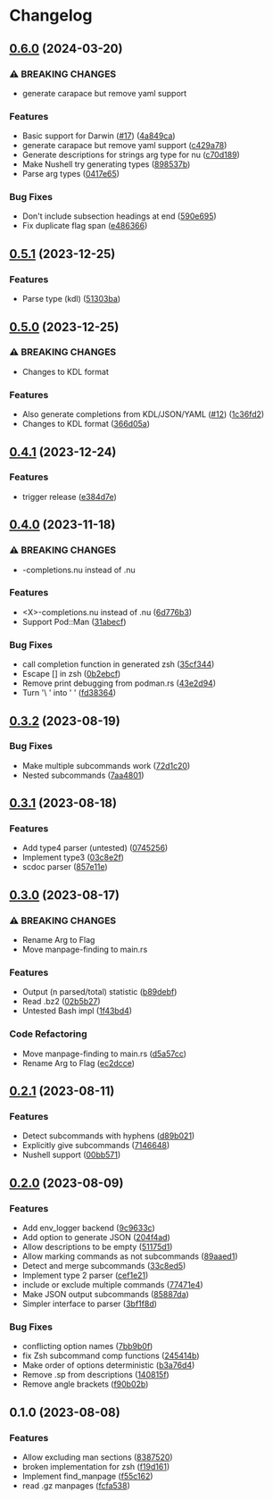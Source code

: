 # Changelog

## [0.6.0](https://github.com/ysthakur/gen-completions/compare/v0.5.1...v0.6.0) (2024-03-20)


### ⚠ BREAKING CHANGES

* generate carapace but remove yaml support

### Features

* Basic support for Darwin ([#17](https://github.com/ysthakur/gen-completions/issues/17)) ([4a849ca](https://github.com/ysthakur/gen-completions/commit/4a849ca88040547984a6386b0f35622e535759ef))
* generate carapace but remove yaml support ([c429a78](https://github.com/ysthakur/gen-completions/commit/c429a784ab742cd97ee060802fd5edc857b1f17b))
* Generate descriptions for strings arg type for nu ([c70d189](https://github.com/ysthakur/gen-completions/commit/c70d1891ecfe9e51895e016298c77d624bc20114))
* Make Nushell try generating types ([898537b](https://github.com/ysthakur/gen-completions/commit/898537bbc267007e2efb47848eea18140ad7e9e8))
* Parse arg types ([0417e65](https://github.com/ysthakur/gen-completions/commit/0417e65cf76200ab891a4fc19ea99f8771475cd0))


### Bug Fixes

* Don't include subsection headings at end ([590e695](https://github.com/ysthakur/gen-completions/commit/590e695090a6aae07adb4cbffce322aeff310dfb))
* Fix duplicate flag span ([e486366](https://github.com/ysthakur/gen-completions/commit/e4863660baecb998d2f046f4552ad6b0a4834d32))

## [0.5.1](https://github.com/ysthakur/man-completions/compare/v0.5.0...v0.5.1) (2023-12-25)


### Features

* Parse type (kdl) ([51303ba](https://github.com/ysthakur/man-completions/commit/51303ba11620b17df9a7e325df89ebb4aa221e18))

## [0.5.0](https://github.com/ysthakur/man-completions/compare/v0.4.1...v0.5.0) (2023-12-25)


### ⚠ BREAKING CHANGES

* Changes to KDL format

### Features

* Also generate completions from KDL/JSON/YAML ([#12](https://github.com/ysthakur/man-completions/issues/12)) ([1c36fd2](https://github.com/ysthakur/man-completions/commit/1c36fd2a32b266b35e40840bcc84ee1ff7b52a78))
* Changes to KDL format ([366d05a](https://github.com/ysthakur/man-completions/commit/366d05aa009ed9d433813479d0941da5ba0f5a5c))

## [0.4.1](https://github.com/ysthakur/man-completions/compare/v0.4.0...v0.4.1) (2023-12-24)


### Features

* trigger release ([e384d7e](https://github.com/ysthakur/man-completions/commit/e384d7e24dc4ddf4fdf3f2643a4aa88348a8d04a))

## [0.4.0](https://github.com/ysthakur/man-completions/compare/v0.3.2...v0.4.0) (2023-11-18)


### ⚠ BREAKING CHANGES

* <X>-completions.nu instead of <X>.nu

### Features

* &lt;X&gt;-completions.nu instead of <X>.nu ([6d776b3](https://github.com/ysthakur/man-completions/commit/6d776b3e3700e6243f7cb4da82beb03c5b3968f8))
* Support Pod::Man ([31abecf](https://github.com/ysthakur/man-completions/commit/31abecf639aadf47b184cc37945f90cbf35f096c))


### Bug Fixes

* call completion function in generated zsh ([35cf344](https://github.com/ysthakur/man-completions/commit/35cf3442d760f14dbfde42a1bafe24502b4155b3))
* Escape [] in zsh ([0b2ebcf](https://github.com/ysthakur/man-completions/commit/0b2ebcf28ed58a8037bbdb4930f1a69f754957a9))
* Remove print debugging from podman.rs ([43e2d94](https://github.com/ysthakur/man-completions/commit/43e2d945d65745fdc783e61ead010b3d0101b585))
* Turn '\ ' into ' ' ([fd38364](https://github.com/ysthakur/man-completions/commit/fd3836428900ef0f7f863a2aa8ac8a6cb49ebc88))

## [0.3.2](https://github.com/ysthakur/man-completions/compare/v0.3.1...v0.3.2) (2023-08-19)


### Bug Fixes

* Make multiple subcommands work ([72d1c20](https://github.com/ysthakur/man-completions/commit/72d1c20f24ebb88a03ff6efdb5f049670c818ea1))
* Nested subcommands ([7aa4801](https://github.com/ysthakur/man-completions/commit/7aa4801c83d06ac5285acdc15ed6758c709df481))

## [0.3.1](https://github.com/ysthakur/man-completions/compare/v0.3.0...v0.3.1) (2023-08-18)


### Features

* Add type4 parser (untested) ([0745256](https://github.com/ysthakur/man-completions/commit/074525613fa89597d9ae6ad9ee5b86b16e8e4ed1))
* Implement type3 ([03c8e2f](https://github.com/ysthakur/man-completions/commit/03c8e2fcf9c1f0c75e2d9dfa21340f05c938d7b8))
* scdoc parser ([857e11e](https://github.com/ysthakur/man-completions/commit/857e11ee31f6a734124cf063a9593f07187b6a7a))

## [0.3.0](https://github.com/ysthakur/man-completions/compare/v0.2.1...v0.3.0) (2023-08-17)


### ⚠ BREAKING CHANGES

* Rename Arg to Flag
* Move manpage-finding to main.rs

### Features

* Output (n parsed/total) statistic ([b89debf](https://github.com/ysthakur/man-completions/commit/b89debf1c077ee3ca95011c9f50e60242a31f6b3))
* Read .bz2 ([02b5b27](https://github.com/ysthakur/man-completions/commit/02b5b27337e6c97ae6cd528b01071d47bd2ee9c0))
* Untested Bash impl ([1f43bd4](https://github.com/ysthakur/man-completions/commit/1f43bd47c87fb1496176db9c40a53ad11785be43))


### Code Refactoring

* Move manpage-finding to main.rs ([d5a57cc](https://github.com/ysthakur/man-completions/commit/d5a57cc1c59d30efc52c500bf297f546e89a1b7e))
* Rename Arg to Flag ([ec2dcce](https://github.com/ysthakur/man-completions/commit/ec2dcce0c57e3ac52883f2724f997b35859fa4b2))

## [0.2.1](https://github.com/ysthakur/man-completions/compare/v0.2.0...v0.2.1) (2023-08-11)


### Features

* Detect subcommands with hyphens ([d89b021](https://github.com/ysthakur/man-completions/commit/d89b0212fcf58794bf0584f55a59e84db9b29d6e))
* Explicitly give subcommands ([7146648](https://github.com/ysthakur/man-completions/commit/714664835f299d7e86589cd5d009fd816345f9ea))
* Nushell support ([00bb571](https://github.com/ysthakur/man-completions/commit/00bb571955444876eb378e0076ce4b2ca09ecf78))

## [0.2.0](https://github.com/ysthakur/man-completions/compare/v0.1.0...v0.2.0) (2023-08-09)


### Features

* Add env_logger backend ([9c9633c](https://github.com/ysthakur/man-completions/commit/9c9633ce450cdba09af39110ab1b1d876669beba))
* Add option to generate JSON ([204f4ad](https://github.com/ysthakur/man-completions/commit/204f4ad8a4547b3be43e1724593f654f75fd8a26))
* Allow descriptions to be empty ([51175d1](https://github.com/ysthakur/man-completions/commit/51175d13180ab6eacc62be1fd9fb128bd854e5a2))
* Allow marking commands as not subcommands ([89aaed1](https://github.com/ysthakur/man-completions/commit/89aaed1d73fca9ef5e4d3b80690f1171a58a18a8))
* Detect and merge subcommands ([33c8ed5](https://github.com/ysthakur/man-completions/commit/33c8ed54a11e0ce099cad0d9eca6189162da436f))
* Implement type 2 parser ([cef1e21](https://github.com/ysthakur/man-completions/commit/cef1e21546e837df7467985a493ef50504b3aaff))
* include or exclude multiple commands ([77471e4](https://github.com/ysthakur/man-completions/commit/77471e4c151d83fa14131e99e8ec8fe9234d0192))
* Make JSON output subcommands ([85887da](https://github.com/ysthakur/man-completions/commit/85887da3434a9ca9ea40506653281ee71786e1ae))
* Simpler interface to parser ([3bf1f8d](https://github.com/ysthakur/man-completions/commit/3bf1f8d5f322cdd1fa1e72b8d2d20252a291e4a2))


### Bug Fixes

* conflicting option names ([7bb9b0f](https://github.com/ysthakur/man-completions/commit/7bb9b0f019eb46cc0fccbf0ba18a20648bd3d452))
* fix Zsh subcommand comp functions ([245414b](https://github.com/ysthakur/man-completions/commit/245414b06bbe4230d9ef391ba25e37b1c8779a91))
* Make order of options deterministic ([b3a76d4](https://github.com/ysthakur/man-completions/commit/b3a76d4af325489553e6dc5be921ee08b4606b52))
* Remove .sp from descriptions ([140815f](https://github.com/ysthakur/man-completions/commit/140815f08a1f9f09f435ca8082a7659135a817a0))
* Remove angle brackets ([f90b02b](https://github.com/ysthakur/man-completions/commit/f90b02b00947705d2bf8a066b3e53a12a0bd2882))

## 0.1.0 (2023-08-08)


### Features

* Allow excluding man sections ([8387520](https://github.com/ysthakur/man-completions/commit/8387520e4add4ee96969f644d08fb6ed6e301d95))
* broken implementation for zsh ([f19d161](https://github.com/ysthakur/man-completions/commit/f19d1611ff480f9e8503e8d5083a0f5826888285))
* Implement find_manpage ([f55c162](https://github.com/ysthakur/man-completions/commit/f55c162d721cc9a2a6b10c6c214383933393246e))
* read .gz manpages ([fcfa538](https://github.com/ysthakur/man-completions/commit/fcfa5389ad630e0ad71fb7838cc9dc7e780a194c))
